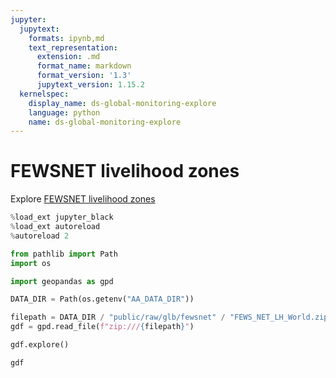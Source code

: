 ```yaml
---
jupyter:
  jupytext:
    formats: ipynb,md
    text_representation:
      extension: .md
      format_name: markdown
      format_version: '1.3'
      jupytext_version: 1.15.2
  kernelspec:
    display_name: ds-global-monitoring-explore
    language: python
    name: ds-global-monitoring-explore
---
```


# FEWSNET livelihood zones

Explore [FEWSNET livelihood zones](https://fews.net/data/livelihood-zones)

```python
%load_ext jupyter_black
%load_ext autoreload
%autoreload 2
```

```python
from pathlib import Path
import os

import geopandas as gpd
```

```python
DATA_DIR = Path(os.getenv("AA_DATA_DIR"))
```

```python
filepath = DATA_DIR / "public/raw/glb/fewsnet" / "FEWS_NET_LH_World.zip"
gdf = gpd.read_file(f"zip:///{filepath}")
```

```python
gdf.explore()
```

```python
gdf
```

```python

```
